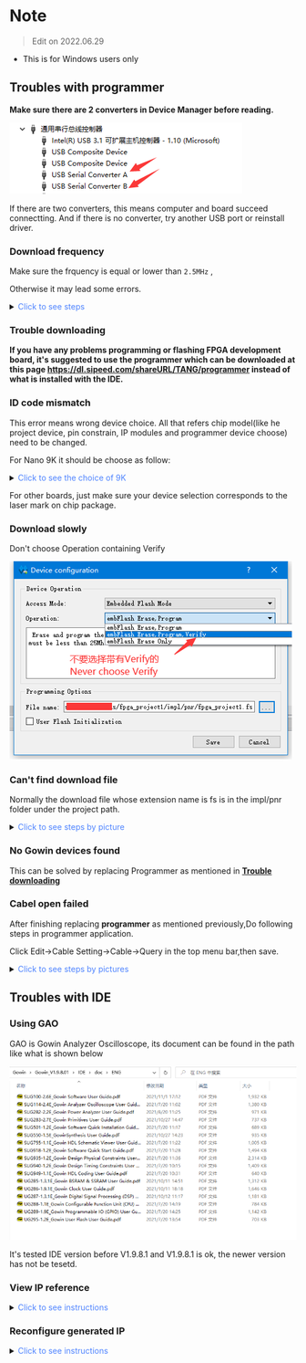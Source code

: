 # Note

> Edit on 2022.06.29

- This is for Windows users only

## Troubles with programmer

**Make sure there are 2 converters in Device Manager before reading.**

![](./../../../zh/tang/assets/questions/converter.png)

If there are two converters, this means computer and board succeed connectting. And if there is no converter, try another USB port or reinstall driver.

<h3> <font color="">Download frequency</font></h3>

Make sure the frquency is equal or lower than `2.5MHz` ,

Otherwise it may lead some errors.

<details>
  <summary><font color="#4F84FF">Click to see steps</font></summary>
  <img src="./../assets/questions/cable.png">
  <p>Choose Frequency</p>
  <img src="./../assets/questions/frequency.png" >
  <p>Cilck Save</p>
</details>

### Trouble downloading

**If you have any problems programming or flashing FPGA development board, it's suggested to use the programmer which can be downloaded at this page https://dl.sipeed.com/shareURL/TANG/programmer instead of what is installed with the IDE.**

### ID code mismatch

This error means wrong device choice. All that refers chip model(like he project device, pin constrain, IP modules and programmer device choose) need to be changed. 

For Nano 9K it should be choose as follow:

<details>
  <summary><font color="#4F84FF">Click to see the choice of 9K</font></summary>
  <img src="./../../../zh/tang/Tang-Nano-9K/nano_9k/Tang_nano_9k_Device_choose.png">
</details>

For other boards, just make sure your device selection corresponds to the laser mark on chip package.

### Download slowly

Don't choose Operation containing Verify

![](./../../../zh/tang/assets/questions/never_choose_verify.png)

### Can't find download file

Normally the download file whose extension name is fs is in the impl/pnr folder under the project path.

<details>
  <summary><font color="#4F84FF">Click to see steps by picture</font></summary>
  <img src="./../../../zh/tang/assets/questions/fs_path.png">
  <p>From the picture above we can know the path of this download file is fpga_project1/impl/pnr/fpga_project1.fs </p>
  <p></p>
  <p> The fpga_project1 is the project dictionary, the impl is generated by IDE, and the download is in the folder named pnr</p>
  <p></p>
  <p> The file whose extension name is fs is what we will burn into fpga</p>
</details>

### No Gowin devices found

This can be solved by replacing Programmer as mentioned in **[Trouble downloading](#trouble-downloading)**

### Cabel open failed

After finishing replacing **programmer** as mentioned previously,Do following steps in programmer application.

Click Edit->Cable Setting->Cable->Query in the top menu bar,then save.

<details>
  <summary><font color="#4F84FF">Click to see steps by pictures</font></summary>
  <img src="./../../../zh/tang/assets/questions/cable.png">
  <p>Click Query in the following picture</p>
  <img src="./../../../zh/tang/assets/questions/click_query.png" >
  <p>Click Save</p>
</details>

## Troubles with IDE

### Using GAO

GAO is Gowin Analyzer Oscilloscope, its document can be found in the path like what is shown below

![GAO path](./assets/gao.png)

It's tested IDE version before V1.9.8.1 and V1.9.8.1 is ok, the newer version has not be tesetd.

### View IP reference

<details>
  <summary><font color="#4F84FF">Click to see instructions</font></summary>
    <img src="./../../../zh/tang/assets/ip-reference.png">
</details>

### Reconfigure generated IP

<details>
  <summary><font color="#4F84FF">Click to see instructions</font></summary>
    <img src="./../../../zh/tang/assets/ip-reconfigure.png">
</details>